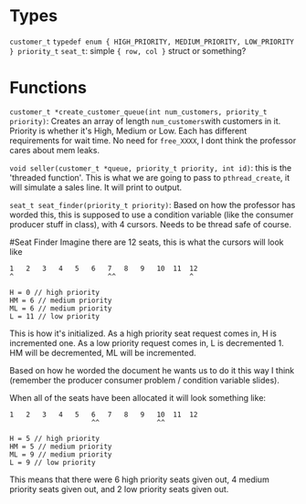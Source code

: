 # Types
`customer_t`
`typedef enum { HIGH_PRIORITY, MEDIUM_PRIORITY, LOW_PRIORITY } priority_t`
`seat_t`: simple `{ row, col }` struct or something?

# Functions
`customer_t *create_customer_queue(int num_customers, priority_t priority)`: Creates an array of length `num_customers`with customers in it. Priority is whether it's High, Medium or Low. Each has different requirements for wait time. No need for `free_XXXX`, I dont think the professor cares about mem leaks.

`void seller(customer_t *queue, priority_t priority, int id)`: this is the 'threaded function'. This is what we are going to pass to `pthread_create`, it will simulate a sales line. It will print to output.

`seat_t seat_finder(priority_t priority)`: Based on how the professor has worded this, this is supposed to use a condition variable (like the consumer producer stuff in class), with 4 cursors. Needs to be thread safe of course.

#Seat Finder
Imagine there are 12 seats, this is what the cursors will look like

    1   2   3   4   5   6   7   8   9   10  11  12
    ^                       ^^                  ^

    H = 0 // high priority
    HM = 6 // medium priority
    ML = 6 // medium priority
    L = 11 // low priority

This is how it's initialized. As a high priority seat request comes in, H is incremented one. As a low priority request comes in, L is decremented 1. HM will be decremented, ML will be incremented.

Based on how he worded the document he wants us to do it this way I think (remember the producer consumer problem / condition variable slides).

When all of the seats have been allocated it will look something like:

    1   2   3   4   5   6   7   8   9   10  11  12
                        ^^              ^^        

    H = 5 // high priority
    HM = 5 // medium priority
    ML = 9 // medium priority
    L = 9 // low priority

This means that there were 6 high priority seats given out, 4 medium priority seats given out, and 2 low priority seats given out.
